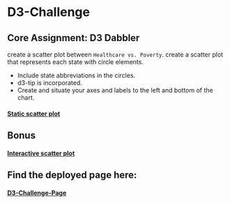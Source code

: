 # D3-Challenge
## Core Assignment: D3 Dabbler
create a scatter plot between `Healthcare vs. Poverty`.
create a scatter plot that represents each state with circle elements.
* Include state abbreviations in the circles.
* d3-tip is incorporated.
* Create and situate your axes and labels to the left and bottom of the chart.<br>
#### [Static scatter plot](D3_data_journalism/index.html)
## Bonus
#### [Interactive scatter plot](D3_data_journalism_bonus/index.html)
## Find the deployed page here:
#### [D3-Challenge-Page](https://zibozhao0804.github.io/D3-Challenge/)
